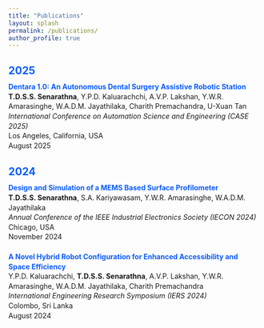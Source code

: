 ```yaml
---
title: "Publications"
layout: splash
permalink: /publications/
author_profile: true
---
```

<!-- 2025 -->
<h2>2025</h2>
<p>
  <a href="https://doi.org/10.1109/CASE58245.2025.11164109" target="_blank" rel="noopener noreferrer">
    <strong>Dentara 1.0: An Autonomous Dental Surgery Assistive Robotic Station</strong>
  </a><br>
  <strong>T.D.S.S. Senarathna</strong>, Y.P.D. Kaluarachchi, A.V.P. Lakshan, Y.W.R. Amarasinghe,
  W.A.D.M. Jayathilaka, Charith Premachandra, U-Xuan Tan<br>
  <em>International Conference on Automation Science and Engineering (CASE 2025)</em><br>
  Los Angeles, California, USA<br>
  August 2025
</p>

<!-- 2024 -->
<h2>2024</h2>

<p>
  <a href="https://doi.org/10.1109/IECON55916.2024.10905143" target="_blank" rel="noopener noreferrer">
    <strong>Design and Simulation of a MEMS Based Surface Profilometer</strong>
  </a><br>
  <strong>T.D.S.S. Senarathna</strong>, S.A. Kariyawasam, Y.W.R. Amarasinghe, W.A.D.M. Jayathilaka<br>
  <em>Annual Conference of the IEEE Industrial Electronics Society (IECON 2024)</em><br>
  Chicago, USA<br>
  November 2024
</p>

<p>
  <a href="https://doi.org/10.1007/978-981-96-1399-1_22" target="_blank" rel="noopener noreferrer">
    <strong>A Novel Hybrid Robot Configuration for Enhanced Accessibility and Space Efficiency</strong>
  </a><br>
  Y.P.D. Kaluarachchi, <strong>T.D.S.S. Senarathna</strong>, A.V.P. Lakshan, Y.W.R. Amarasinghe,
  W.A.D.M. Jayathilaka, Charith Premachandra<br>
  <em>International Engineering Research Symposium (IERS 2024)</em><br>
  Colombo, Sri Lanka<br>
  August 2024
</p>

<style>
  h1 {
    margin-bottom: 10px;
  }
  h2 {
    margin-top: 30px;
    margin-bottom: 10px;
    color: #0b5cff;
  }
  p {
    margin: 0 0 20px;
    line-height: 1.4;
  }
  a {
    color: #0b5cff;
    text-decoration: none;
  }
  a:hover {
    text-decoration: underline;
  }
</style>
